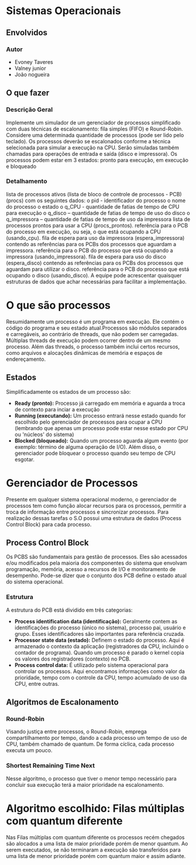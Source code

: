 # Sistemas Operacionais

## Envolvidos

### Autor

* Evoney Taveres
* Valney junior
* João nogueira

## O que fazer ##

### Descrição Geral ###

Implemente um simulador de um gerenciador de processos simplificado com duas técnicas de
escalonamento: fila simples (FIFO) e Round-Robin. Considere uma determinada quantidade de
processos (pode ser lido pelo teclado). Os processos deverão se escalonados conforme a técnica
selecionada para simular a execução na CPU. Serão simuladas também chamadas para operações de
entrada e saída (disco e impressora). Os processos podem estar em 3 estados: pronto para execução, em
execução e bloqueado

### Detalhamento ###

lista de processos ativos (lista de bloco de controle de processos - PCB) (procs) com os seguintes
dados:
o pid - identificador do processo
o nome do processo
o estado
o q_CPU - quantidade de fatias de tempo de CPU para execução
o q_disco – quantidade de fatias de tempo de uso do disco
o q_impressora – quantidade de fatias de tempo de uso da impressora
lista de processos prontos para usar a CPU (procs_prontos).
referência para o PCB do processo em execução, ou seja, o que está ocupando a CPU
(usando_cpu).
fila de espera para uso da impressora (espera_impressora) contendo as referências para os PCBs
dos processos que aguardam a impressora.
referência para o PCB do processo que está ocupando a impressora (usando_impressora).
fila de espera para uso do disco (espera_disco) contendo as referências para os PCBs dos
processos que aguardam para utilizar o disco.
referência para o PCB do processo que está ocupando o disco (usando_disco).
A equipe pode acrescentar quaisquer estruturas de dados que achar necessárias para facilitar a
implementação.

# O que são processos

Resumidamente um processo é um programa em execução. Ele contém o código do programa e seu estado atual.Processos são módulos separados e carregáveis, ao contrário de threads, que não podem ser carregadas. Múltiplas threads de execução podem ocorrer dentro de um mesmo processo. Além das threads, o processo também inclui certos recursos, como arquivos e alocações dinâmicas de memória e espaços de endereçamento.

## Estados

Simplificadamente os estados de um processo são:

* **Ready (pronto):** Processo já carregado em memória e aguarda a troca de contexto para inciar a execução
* **Running (executando):** Um processo entrará nesse estado quando for escolhido pelo gerenciador de processos para ocupar a CPU (lembrando que apenas um processo pode estar nesse estado por CPU ou 'núcleos' do sistema) 
* **Blocked (bloqueado):** Quando um processo aguarda algum evento (por exemplo: término de alguma operação de I/O). Além disso, o gerenciador pode bloquear o processo quando seu tempo de CPU esgotar.


# Gerenciador de Processos

Presente em qualquer sistema operacional moderno, o gerenciador de processos tem como função alocar recursos para os processos, permitir a troca de informação entre processos e sincronizar processos. Para realização dessas tarefas o S.O possui uma estrutura de dados (Process Control Block) para cada processo.

## Process Control Block

Os PCBS são fundamentais para gestão de processos. Eles são acessados ​​e/ou modificados pela maioria dos componentes do sistema que envolvam programação, memória, acesso a recursos de I/O e monitoramento de desempenho. Pode-se dizer que o conjunto dos PCB define o estado atual do sistema operacional.

### Estrutura

A estrutura do PCB está dividido em três categorias:

* **Process identification data (identificação):** Geralmente contem as identificações do processo (único no sistema), processo pai, usuário e grupo. Esses identificadores são importantes para referência cruzada.
* **Processor state data (estado):** Definem o estado do processo. Aqui é armazenado o contexto da aplicação (registradores da CPU, incluindo o contador de programa). Quando um processo é parado o kernel copia os valores dos registradores (contexto) no PCB.
* **Process control data:** É utilizado pelo sistema operacional para controlar os processos. Aqui encontramos informações como valor da prioridade, tempo com o controle da CPU, tempo acumulado de uso da CPU, entre outras. 


## Algoritmos de Escalonamento

### Round-Robin

Visando justiça entre processos, o Round-Robin, emprega compartilhamento por tempo, dando a cada processo um tempo de uso de CPU, também chamado de quantum. De forma cíclica, cada processo executa um pouco.

### Shortest Remaining Time Next

Nesse algoritmo, o processo que tiver o menor tempo necessário para concluir sua execução terá a maior prioridade na escalonamento.

# Algoritmo escolhido: Filas múltiplas com quantum diferente #

Nas Filas múltiplas com quantum diferente os processos recém chegados são alocados a uma lista de maior prioridade porém de menor quantum. Ao serem executados, se não terminaram a execução são transferidos para uma lista de menor prioridade porém com quantum maior e assim adiante.

